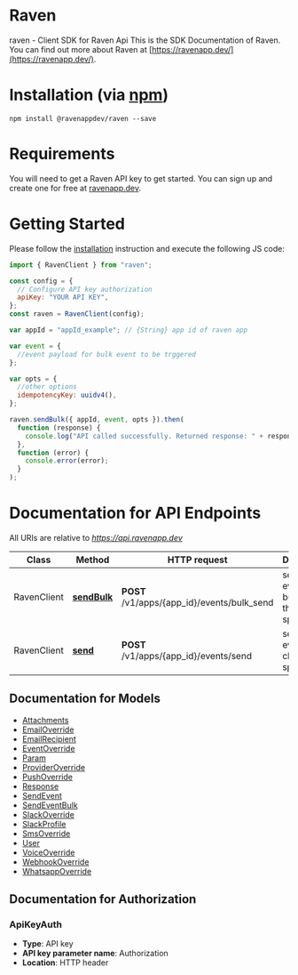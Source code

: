 # Raven

raven - Client SDK for Raven Api
This is the SDK Documentation of Raven. You can find out more about Raven at [https://ravenapp.dev/](https://ravenapp.dev/).

# Installation (via [npm](https://nodejs.org/))

<!-- ### For [Node.js](https://nodejs.org/)

#### npm

To publish the library as a [npm](https://www.npmjs.com/),
please follow the procedure in ["Publishing npm packages"](https://docs.npmjs.com/getting-started/publishing-npm-packages).

Then install it via: -->

```shell
npm install @ravenappdev/raven --save
```

<!-- #### git

#

If the library is hosted at a git repository, e.g.
https://github.com/YOUR_USERNAME/raven_api
then install it via:

```shell
    npm install YOUR_USERNAME/raven_api --save
```

### For browser

The library also works in the browser environment via npm and [browserify](http://browserify.org/). After following
the above steps with Node.js and installing browserify with `npm install -g browserify`,
perform the following (assuming _main.js_ is your entry file):

```shell
browserify main.js > bundle.js
```

Then include _bundle.js_ in the HTML pages.

### Webpack Configuration

Using Webpack you may encounter the following error: "Module not found: Error:
Cannot resolve module", most certainly you should disable AMD loader. Add/merge
the following section to your webpack config:

```javascript
module: {
  rules: [
    {
      parser: {
        amd: false,
      },
    },
  ];
}
``` -->

# Requirements

You will need to get a Raven API key to get started. You can sign up and create one for free at [ravenapp.dev](https://ravenapp.dev/).

# Getting Started

Please follow the [installation](#installation) instruction and execute the following JS code:

```javascript
import { RavenClient } from "raven";

const config = {
  // Configure API key authorization
  apiKey: "YOUR API KEY",
};
const raven = RavenClient(config);

var appId = "appId_example"; // {String} app id of raven app

var event = {
  //event payload for bulk event to be trggered
};

var opts = {
  //other options
  idempotencyKey: uuidv4(),
};

raven.sendBulk({ appId, event, opts }).then(
  function (response) {
    console.log("API called successfully. Returned response: " + response);
  },
  function (error) {
    console.error(error);
  }
);
```

# Documentation for API Endpoints

All URIs are relative to *https://api.ravenapp.dev*

| Class       | Method                                    | HTTP request                                | Description                                          |
| ----------- | ----------------------------------------- | ------------------------------------------- | ---------------------------------------------------- |
| RavenClient | [**sendBulk**](docs/EventApi.md#sendBulk) | **POST** /v1/apps/{app_id}/events/bulk_send | sends the event in bulk to all the clients specified |
| RavenClient | [**send**](docs/EventApi.md#send)         | **POST** /v1/apps/{app_id}/events/send      | sends the event to the client specified              |

## Documentation for Models

- [Attachments](docs/Attachments.md)
- [EmailOverride](docs/EmailOverride.md)
- [EmailRecipient](docs/EmailRecipient.md)
- [EventOverride](docs/EventOverride.md)
- [Param](docs/Param.md)
- [ProviderOverride](docs/ProviderOverride.md)
- [PushOverride](docs/PushOverride.md)
- [Response](docs/Response.md)
- [SendEvent](docs/SendEvent.md)
- [SendEventBulk](docs/SendEventBulk.md)
- [SlackOverride](docs/SlackOverride.md)
- [SlackProfile](docs/SlackProfile.md)
- [SmsOverride](docs/SmsOverride.md)
- [User](docs/User.md)
- [VoiceOverride](docs/VoiceOverride.md)
- [WebhookOverride](docs/WebhookOverride.md)
- [WhatsappOverride](docs/WhatsappOverride.md)

## Documentation for Authorization

### ApiKeyAuth

- **Type**: API key
- **API key parameter name**: Authorization
- **Location**: HTTP header
